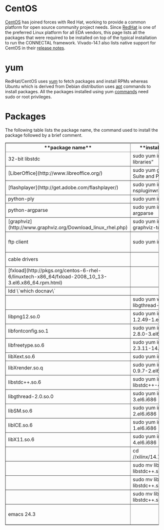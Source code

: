 # CentOS

[CentOS](http://centos.org/) has joined forces with Red Hat, working to provide a common platform for open source community project needs.
Since [RedHat](http://www.redhat.com/) is one of the preferred Linux platform for all EDA vendors, this page lists all the packages that 
were required to be installed on top of the typical installation to run the CONNECTAL framework. 
Vivado-14.1 also lists native support for CentOS in their [release notes](http://www.xilinx.com/support/documentation/sw_manuals/xilinx2014_1/ug973-vivado-release-notes-install-license.pdf).

# yum

RedHat/CentOS uses [yum](http://www.ibm.com/developerworks/library/l-lpic1-v3-102-5/) to fetch packages and install RPMs whereas Ubuntu which is derived from Debian distribution
uses [apt](http://www.ibm.com/developerworks/linux/library/l-lpic1-v3-102-4/) commands to install packages. All the packages installed using yum [commands](http://yum.baseurl.org/wiki/YumCommands) need sudo or root privileges.

# Packages

The following table lists the package name, the command used to install the package followed by a brief comment.

<table border="2" cellspacing="0" cellpadding="6" rules="all" frame="border">


<colgroup>
<col  class="left" />

<col  class="left" />

<col  class="left" />
</colgroup>
<thead>
<tr>
<th scope="col" class="left">**package name**</th>
<th scope="col" class="left">**installation command**</th>
<th scope="col" class="left">**comment**</th>
</tr>
</thead>

<tbody>
<tr>
<td class="left">32-bit libstdc</td>
<td class="left">sudo yum install “Compatibility libraries”</td>
<td class="left">arm-xilinx-linux-gnueabi-g++ needs 32-bit libs</td>
</tr>


<tr>
<td class="left">[LiberOffice](http://www.libreoffice.org/)</td>
<td class="left">sudo yum groupinstall “Office Suite and Productivity”</td>
<td class="left">Optional (groupinfo will list packages)</td>
</tr>


<tr>
<td class="left">[flashplayer](http://get.adobe.com/flashplayer/)</td>
<td class="left">sudo yum install flash-plugin nspluginwrapper curl</td>
<td class="left">For several viewing video tutorials, e.g. [vivado training](http://www.xilinx.com/training/vivado/)</td>
</tr>
</tbody>

<tbody>
<tr>
<td class="left">python-ply</td>
<td class="left">sudo yum install python-ply</td>
<td class="left">Python Lex-Yacc</td>
</tr>


<tr>
<td class="left">python-argparse</td>
<td class="left">sudo yum install python-argparse</td>
<td class="left">Parser for command-line options, arguments and sub-commands</td>
</tr>
</tbody>

<tbody>
<tr>
<td class="left">[graphviz](http://www.graphviz.org/Download_linux_rhel.php)</td>
<td class="left">sudo yum install graphviz graphviz-tcl</td>
<td class="left">To view dot files generated by "bsc -sched-dot"</td>
</tr>
</tbody>

<tbody>
<tr>
<td class="left">ftp client</td>
<td class="left">sudo yum install ftp</td>
<td class="left">[needed for running out-of-the-box Linux example](http://zedboard.org/content/zedboard-setting-arm-development-environment-linux)</td>
</tr>


<tr>
<td class="left">cable drivers</td>
<td class="left">&#xa0;</td>
<td class="left">[Install Instructions](http://www.xilinx.com/support/answers/29310.htm)</td>
</tr>


<tr>
<td class="left">[fxload](http://pkgs.org/centos-6-rhel-6/linuxtech-x86_64/fxload-2008_10_13-3.el6.x86_64.rpm.html)</td>
<td class="left">&#xa0;</td>
<td class="left">Used to update the firmware of the platform cable.</td>
</tr>


<tr>
<td class="left">ldd \`which docnav\`</td>
<td class="left">&#xa0;</td>
<td class="left">Need to install "not found" libs for running Xilinx docnav</td>
</tr>


<tr>
<td class="left">&#xa0;</td>
<td class="left">sudo yum whatprovides libgthread-2.0.so.0</td>
<td class="left">repo: glib2-2.26.1-3.el6.i686</td>
</tr>


<tr>
<td class="left">libpng12.so.0</td>
<td class="left">sudo yum install 2:libpng-1.2.49-1.el6\_2.i686</td>
<td class="left">A library of functions for manipulating PNG image format files</td>
</tr>


<tr>
<td class="left">libfontconfig.so.1</td>
<td class="left">sudo yum install fontconfig-2.8.0-3.el6.i686</td>
<td class="left">Font configuration and customization library</td>
</tr>


<tr>
<td class="left">libfreetype.so.6</td>
<td class="left">sudo yum install freetype-2.3.11-14.el6\_3.1.i686</td>
<td class="left">A free and portable font rendering engine</td>
</tr>


<tr>
<td class="left">libXext.so.6</td>
<td class="left">sudo yum install libXext.so.6</td>
<td class="left">X.Org X11 libXext runtime library</td>
</tr>


<tr>
<td class="left">libXrender.so.q</td>
<td class="left">sudo yum install libXrender-0.9.7-2.el6.i686</td>
<td class="left">X.Org X11 libXrender runtime library</td>
</tr>


<tr>
<td class="left">libstdc++.so.6</td>
<td class="left">sudo yum install libstdc++-4.4.7-4.el6.i686</td>
<td class="left">GNU Standard C++ Library</td>
</tr>


<tr>
<td class="left">libgthread-2.0.so.0</td>
<td class="left">sudo yum install glib2-2.26.1-3.el6.i686</td>
<td class="left">A library of handy utility functions</td>
</tr>


<tr>
<td class="left">libSM.so.6</td>
<td class="left">sudo yum install libSM-1.2.1-2.el6.i686</td>
<td class="left">X.Org X11 SM runtime library</td>
</tr>


<tr>
<td class="left">libICE.so.6</td>
<td class="left">sudo yum install libICE-1.0.6-1.el6.i686</td>
<td class="left">X.Org X11 ICE runtime library</td>
</tr>


<tr>
<td class="left">libX11.so.6</td>
<td class="left">sudo yum install libX11-1.5.0-4.el6.i686</td>
<td class="left">Core X11 protocol client library</td>
</tr>


<tr>
<td class="left">&#xa0;</td>
<td class="left">cd /<pkg-dir>/xilinx/14.7/ISE\_DS/ISE/lib/lin64</td>
<td class="left">To fix 'GLIBCXX\_3.4.9' not found</td>
</tr>


<tr>
<td class="left">&#xa0;</td>
<td class="left">sudo mv libstdc++.so libstdc++.so.orig</td>
<td class="left">Do the same also in the following directories:</td>
</tr>


<tr>
<td class="left">&#xa0;</td>
<td class="left">sudo mv libstdc++.so.6 libstdc++.so.6.orig</td>
<td class="left">*<pkg-dir>/xilinx/14.7/ISE\_DS/common/lib/lin64*</td>
</tr>


<tr>
<td class="left">&#xa0;</td>
<td class="left">sudo mv libstdc++.so.6.0.8 libstdc++.so.6.0.8.orig</td>
<td class="left">/<pkg-dir>/xilinx/Vivado/2013.3/ids\_lite/ISE/lib/lin64</td>
</tr>
</tbody>

<tbody>
<tr>
<td class="left">emacs 24.3</td>
<td class="left">&#xa0;</td>
<td class="left">[Install instructions](http://h1de0ut.com/bl0g/article/2012/03/01/emacs24-ricty-centos6/)  (for better org mode support)</td>
</tr>
</tbody>
</table>